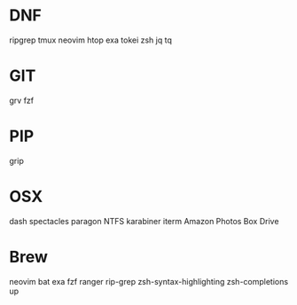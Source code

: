 # DNF

ripgrep
tmux
neovim
htop
exa
tokei
zsh
jq
tq

# GIT

grv
fzf

# PIP
grip

# OSX

dash
spectacles
paragon NTFS
karabiner
iterm
Amazon Photos
Box
Drive

# Brew

neovim
bat
exa
fzf
ranger
rip-grep
zsh-syntax-highlighting
zsh-completions
up
